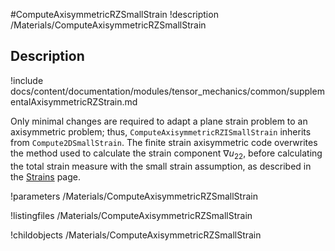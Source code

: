 #ComputeAxisymmetricRZSmallStrain
!description /Materials/ComputeAxisymmetricRZSmallStrain


## Description
!include docs/content/documentation/modules/tensor_mechanics/common/supplementalAxisymmetricRZStrain.md

Only minimal changes are required to adapt a plane strain problem to an axisymmetric problem; thus,
`ComputeAxisymmetricRZISmallStrain` inherits from `Compute2DSmallStrain`.  The finite strain axisymmetric code overwrites the method used to calculate the strain component $\nabla u_{22}$, before calculating the total strain measure with the small strain assumption, as described in the [Strains](tensor_mechanics/Strains.md) page.

!parameters /Materials/ComputeAxisymmetricRZSmallStrain

!listingfiles /Materials/ComputeAxisymmetricRZSmallStrain

!childobjects /Materials/ComputeAxisymmetricRZSmallStrain
